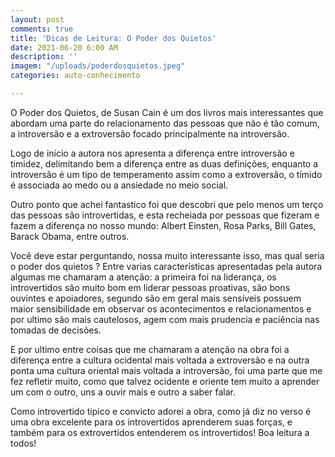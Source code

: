 ```yaml
---
layout: post
comments: true
title: 'Dicas de Leitura: O Poder dos Quietos'
date: 2021-06-20 6:00 AM
description: ''
imagem: "/uploads/poderdosquietos.jpeg"
categories: auto-conhecimento

---
```

O Poder dos Quietos, de Susan Cain é um dos livros mais interessantes que abordam uma parte do relacionamento das pessoas que não é tão comum, a introversão e a extroversão focado principalmente na introversão.  
  
Logo de inicio a autora nos apresenta a diferença entre introversão e timidez, delimitando bem a diferença entre as duas definições, enquanto a introversão é um tipo de temperamento assim como a extroversão, o tímido é associada ao medo ou a ansiedade no meio social.  
  
Outro ponto que achei fantastico foi que descobri que pelo menos um terço das pessoas são introvertidas, e esta recheiada por pessoas que fizeram e fazem a diferença no nosso mundo: Albert Einsten, Rosa Parks, Bill Gates, Barack Obama, entre outros.  
  
Você deve estar perguntando, nossa muito interessante isso, mas qual seria o poder dos quietos ? Entre varias características apresentadas pela autora algumas me chamaram a atenção: a primeira foi na liderança, os introvertidos são muito bom em liderar pessoas proativas, são bons ouvintes e apoiadores, segundo são em geral mais sensíveis possuem maior sensibilidade em observar os acontecimentos e relacionamentos e por ultimo são mais cautelosos, agem com mais prudencia e paciência nas tomadas de decisões.  
  
E por ultimo entre coisas que me chamaram a atenção na obra foi a diferença entre a cultura ocidental mais voltada a extroversão e na outra ponta uma cultura oriental mais voltada a introversão, foi uma parte que me fez refletir muito, como que talvez ocidente e oriente tem muito a aprender um com o outro, uns a ouvir mais e outro a saber falar.  
  
Como introvertido tipico e convicto adorei a obra, como já diz no verso é uma obra excelente para os introvertidos aprenderem suas forças, e também para os extrovertidos entenderem os introvertidos! Boa leitura a todos!